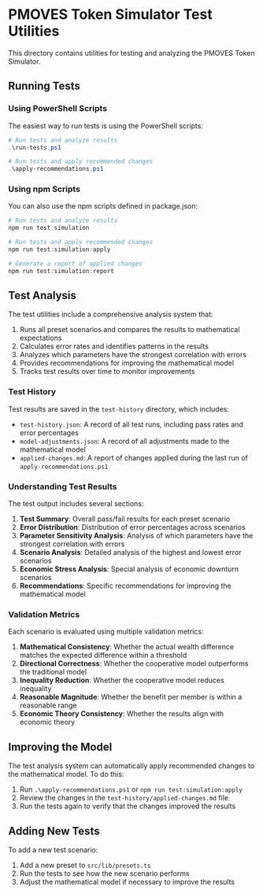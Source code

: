 # PMOVES Token Simulator Test Utilities

This directory contains utilities for testing and analyzing the PMOVES Token Simulator.

## Running Tests

### Using PowerShell Scripts

The easiest way to run tests is using the PowerShell scripts:

```powershell
# Run tests and analyze results
.\run-tests.ps1

# Run tests and apply recommended changes
.\apply-recommendations.ps1
```

### Using npm Scripts

You can also use the npm scripts defined in package.json:

```powershell
# Run tests and analyze results
npm run test:simulation

# Run tests and apply recommended changes
npm run test:simulation:apply

# Generate a report of applied changes
npm run test:simulation:report
```

## Test Analysis

The test utilities include a comprehensive analysis system that:

1. Runs all preset scenarios and compares the results to mathematical expectations
2. Calculates error rates and identifies patterns in the results
3. Analyzes which parameters have the strongest correlation with errors
4. Provides recommendations for improving the mathematical model
5. Tracks test results over time to monitor improvements

### Test History

Test results are saved in the `test-history` directory, which includes:

- `test-history.json`: A record of all test runs, including pass rates and error percentages
- `model-adjustments.json`: A record of all adjustments made to the mathematical model
- `applied-changes.md`: A report of changes applied during the last run of `apply-recommendations.ps1`

### Understanding Test Results

The test output includes several sections:

1. **Test Summary**: Overall pass/fail results for each preset scenario
2. **Error Distribution**: Distribution of error percentages across scenarios
3. **Parameter Sensitivity Analysis**: Analysis of which parameters have the strongest correlation with errors
4. **Scenario Analysis**: Detailed analysis of the highest and lowest error scenarios
5. **Economic Stress Analysis**: Special analysis of economic downturn scenarios
6. **Recommendations**: Specific recommendations for improving the mathematical model

### Validation Metrics

Each scenario is evaluated using multiple validation metrics:

1. **Mathematical Consistency**: Whether the actual wealth difference matches the expected difference within a threshold
2. **Directional Correctness**: Whether the cooperative model outperforms the traditional model
3. **Inequality Reduction**: Whether the cooperative model reduces inequality
4. **Reasonable Magnitude**: Whether the benefit per member is within a reasonable range
5. **Economic Theory Consistency**: Whether the results align with economic theory

## Improving the Model

The test analysis system can automatically apply recommended changes to the mathematical model. To do this:

1. Run `.\apply-recommendations.ps1` or `npm run test:simulation:apply`
2. Review the changes in the `test-history/applied-changes.md` file
3. Run the tests again to verify that the changes improved the results

## Adding New Tests

To add a new test scenario:

1. Add a new preset to `src/lib/presets.ts`
2. Run the tests to see how the new scenario performs
3. Adjust the mathematical model if necessary to improve the results
